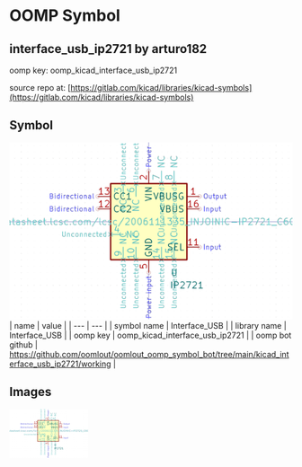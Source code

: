 # OOMP Symbol  
## interface_usb_ip2721  by arturo182  
  
oomp key: oomp_kicad_interface_usb_ip2721  
  
source repo at: [https://gitlab.com/kicad/libraries/kicad-symbols](https://gitlab.com/kicad/libraries/kicad-symbols)  
## Symbol  
  
[![working.png](working_600.png)](working.png)  
| name | value | 
| --- | --- | 
| symbol name | Interface_USB | 
| library name | Interface_USB | 
| oomp key | oomp_kicad_interface_usb_ip2721 | 
| oomp bot github | https://github.com/oomlout/oomlout_oomp_symbol_bot/tree/main/kicad_interface_usb_ip2721/working | 
## Images  
  
[![working.png](working_140.png)](working.png)  
